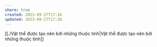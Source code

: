 ```yaml
---
share: true
created: 2023-09-27T17:16
updated: 2023-09-27T17:20
---
```


[[./Vật thể được tạo nên bởi những thuộc tính|Vật thể được tạo nên bởi những thuộc tính]]